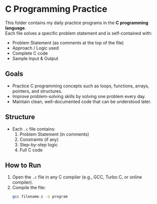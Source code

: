 # C Programming Practice

This folder contains my daily practice programs in the **C programming language**.  
Each file solves a specific problem statement and is self-contained with:
- Problem Statement (as comments at the top of the file)
- Approach / Logic used
- Complete C code
- Sample Input & Output

## Goals
- Practice C programming concepts such as loops, functions, arrays, pointers, and structures.
- Improve problem-solving skills by solving one problem every day.
- Maintain clean, well-documented code that can be understood later.

## Structure
- Each `.c` file contains:
  1. Problem Statement (in comments)
  2. Constraints (if any)
  3. Step-by-step logic
  4. Full C code

## How to Run
1. Open the `.c` file in any C compiler (e.g., GCC, Turbo C, or online compiler).
2. Compile the file:
   ```bash
   gcc filename.c -o program
